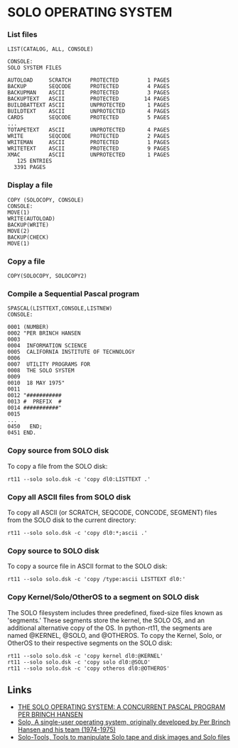 # SOLO OPERATING SYSTEM

### List files
```
LIST(CATALOG, ALL, CONSOLE)

CONSOLE:
SOLO SYSTEM FILES

AUTOLOAD     SCRATCH      PROTECTED         1 PAGES
BACKUP       SEQCODE      PROTECTED         4 PAGES
BACKUPMAN    ASCII        PROTECTED         3 PAGES
BACKUPTEXT   ASCII        PROTECTED        14 PAGES
BUILDBATTEXT ASCII        UNPROTECTED       1 PAGES
BUILDTEXT    ASCII        UNPROTECTED       4 PAGES
CARDS        SEQCODE      PROTECTED         5 PAGES
...
TOTAPETEXT   ASCII        UNPROTECTED       4 PAGES
WRITE        SEQCODE      PROTECTED         2 PAGES
WRITEMAN     ASCII        PROTECTED         1 PAGES
WRITETEXT    ASCII        PROTECTED         9 PAGES
XMAC         ASCII        UNPROTECTED       1 PAGES
   125 ENTRIES
  3391 PAGES
```

### Display a file
```
COPY (SOLOCOPY, CONSOLE)
CONSOLE:
MOVE(1)
WRITE(AUTOLOAD)
BACKUP(WRITE)
MOVE(2)
BACKUP(CHECK)
MOVE(1)
```

### Copy a file
```
COPY(SOLOCOPY, SOLOCOPY2)
```

### Compile a Sequential Pascal program
```
SPASCAL(LISTTEXT,CONSOLE,LISTNEW)
CONSOLE:

0001 (NUMBER)
0002 "PER BRINCH HANSEN
0003
0004  INFORMATION SCIENCE
0005  CALIFORNIA INSTITUTE OF TECHNOLOGY
0006
0007  UTILITY PROGRAMS FOR
0008  THE SOLO SYSTEM
0009
0010  18 MAY 1975"
0011
0012 "###########
0013 #  PREFIX  #
0014 ###########"
0015
...
0450   END;
0451 END.
```

### Copy source from SOLO disk

To copy a file from the SOLO disk:

```
rt11 --solo solo.dsk -c 'copy dl0:LISTTEXT .'
```

### Copy all ASCII files from SOLO disk

To copy all ASCII (or SCRATCH, SEQCODE, CONCODE, SEGMENT) files from the SOLO disk to the current directory:

```
rt11 --solo solo.dsk -c 'copy dl0:*;ascii .'
```

### Copy source to SOLO disk

To copy a source file in ASCII format to the SOLO disk:

```
rt11 --solo solo.dsk -c 'copy /type:ascii LISTTEXT dl0:'
```

### Copy Kernel/Solo/OtherOS to a segment on SOLO disk

The SOLO filesystem includes three predefined, fixed-size files known as 'segments.'
These segments store the kernel, the SOLO OS, and an additional alternative copy of the OS.
In python-rt11, the segments are named @KERNEL, @SOLO, and @OTHEROS.
To copy the Kernel, Solo, or OtherOS to their respective segments on the SOLO disk:

```
rt11 --solo solo.dsk -c 'copy kernel dl0:@KERNEL'
rt11 --solo solo.dsk -c 'copy solo dl0:@SOLO'
rt11 --solo solo.dsk -c 'copy otheros dl0:@OTHEROS'
```


Links
-----

* [THE SOLO OPERATING SYSTEM: A CONCURRENT PASCAL PROGRAM PER BRINCH HANSEN](http://brinch-hansen.net/papers/1976b.pdf)
* [Solo, A single-user operating system, originally developed by Per Brinch Hansen and his team (1974-1975)](https://github.com/classic-tools/Solo)
* [Solo-Tools, Tools to manipulate Solo tape and disk images and Solo files](https://github.com/ngospina/Solo-Tools)
